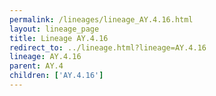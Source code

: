 ```yaml
---
permalink: /lineages/lineage_AY.4.16.html
layout: lineage_page
title: Lineage AY.4.16
redirect_to: ../lineage.html?lineage=AY.4.16
lineage: AY.4.16
parent: AY.4
children: ['AY.4.16']
---
```

